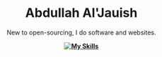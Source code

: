 <div align="center">
<h1>Abdullah Al'Jauish</h1>
  <p>New to open-sourcing, I do software and websites.</p>
<b><p><p><b>
  
  [![My Skills](https://skillicons.dev/icons?i=js,ts,html,css,py,nodejs,bash,bootstrap,cloudflare,discord,dart,flutter,docker,express,php,mysql,git,vue,react,md,bots,firebase,workers)](https://skillicons.dev)
  
  
